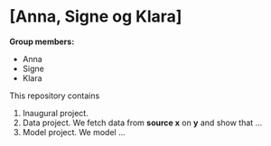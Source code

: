 # \[Anna, Signe og Klara\]

**Group members:**
- Anna
- Signe
- Klara

This repository contains  
1. Inaugural project. 
2. Data project. We fetch data from **source x** on **y** and show that ...
3. Model project. We model ...
